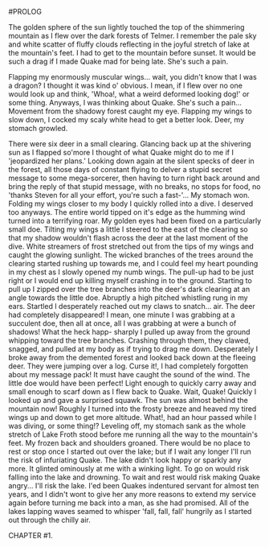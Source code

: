 #PROLOG 

The golden sphere of the sun lightly touched the top of the shimmering mountain as I flew over the dark forests of Telmer. I remember the pale sky and white scatter of fluffy clouds reflecting in the joyful stretch of lake at the mountain's feet. I had to get to the mountain before sunset. It would be such a drag if I made Quake mad for being late. She's such a pain. 

Flapping my enormously muscular wings... wait, you didn't know that I was a dragon? I thought it was kind o' obvious. I mean, if I flew over no one would look up and think, 'Whoa!, what a weird deformed looking dog!' or some thing. Anyways, I was thinking about Quake. She's such a pain...
Movement from the shadowy forest caught my eye. Flapping my wings to slow down, I cocked my scaly white head to get a better look.
Deer, my stomach growled.
 
There were six deer in a small clearing.
Glancing back up at the shivering sun as I flapped so'more I thought of what Quake might do to me if I 'jeopardized her plans.' Looking down again at the silent specks of deer in the forest, all those days of constant flying to delver a stupid secret message to some mega-sorcerer, then having to turn right back around and bring the reply of that stupid message, with no breaks, no stops for food, no 'thanks Steven for all your effort, you're such a fast-'… My stomach won.
Folding my wings closer to my body I quickly rolled into a dive.
I deserved too anyways.
The entire world tipped on it's edge as the humming wind turned into a terrifying roar. My golden eyes had been fixed on a particularly small doe.
Tilting my wings a little I steered to the east of the clearing so that my shadow wouldn't flash across the deer at the last moment of the dive. White streamers of frost stretched out from the tips of my wings and caught the glowing sunlight.
The wicked branches of the trees around the clearing started rushing up towards me, and I could feel my heart pounding in my chest as I slowly opened my numb wings. The pull-up had to be just right or I would end up killing myself crashing in to the ground.
Starting to pull up I zipped over the tree branches into the deer's dark clearing at an angle towards the little doe. Abruptly a high pitched whistling rung in my ears.
Startled I desperately reached out my claws to snatch... air. The deer had completely disappeared! I mean, one minute I was grabbing at a succulent doe, then all at once, all I was grabbing at were a bunch of shadows! What the heck happ- sharply I pulled up away from the ground whipping toward the tree branches. Crashing through them, they clawed, snagged, and pulled at my body as if trying to drag me down. Desperately I broke away from the demented forest and looked back down at the fleeing deer. They were jumping over a log. Curse it!, I had completely forgotten about my message pack! It must have caught the sound of the wind.
The little doe would have been perfect! Light enough to quickly carry away and small enough to scarf down as I flew back to Quake.
Wait, Quake!
Quickly I looked up and gave a surprised squawk. The sun was almost behind the mountain now! Roughly I turned into the frosty breeze and heaved my tired wings up and down to get more altitude.
What!, had an hour passed while I was diving, or some thing!?
Leveling off, my stomach sank as the whole stretch of Lake Froth stood before me running all the way to the mountain's feet.
My frozen back and shoulders groaned. There would be no place to rest or stop once I started out over the lake; but if I wait any longer I'll run the risk of infuriating Quake. The lake didn't look happy or sparkly any more. It glinted ominously at me with a winking light.
To go on would risk falling into the lake and drowning. To wait and rest would risk making Quake angry...
I'll risk the lake.
I'ed been Quakes indentured servant for almost ten years, and I didn't wont to give her any more reasons to extend my service again before turning me back into a man, as she had promised.
All of the lakes lapping waves seamed to whisper 'fall, fall, fall' hungrily as I started out through the chilly air.


CHAPTER #1.


